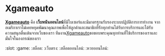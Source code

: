 # Xgameauto
<p class="has-text-align-center has-luminous-vivid-amber-color has-black-background-color has-text-color has-background has-x-large-font-size"><strong><a href="https://xgameauto.com/" target="_blank" rel="noreferrer noopener">Xgameauto</a></strong> คือ <strong>เว็บพนันออนไลน์</strong>ที่มีใบเซอร์และมีมาตรฐานรับรองระบบปฏิบัติการการทำงาน จากอเมริกาเราไม่เคยหยุดพัฒนาคุณภาพเพื่อให้ลูกค้าและสมาชิกที่รักทุกท่านได้รับการบริการและได้รับความสนุกตื่นเต้นจากเว็บของเรา ทีมงาน<a href="https://xgameauto.com/" target="_blank" rel="noreferrer noopener">Xgameauto</a>ขอขอบพระคุณทุกท่านที่ใช้บริการของเราและมั่นใจในองกรณ์ของเรา</p>

:slot: :game: :สล็อต: :เว็บตรง: :สล็อตออนไลน์: :หวยออนไลน์:
